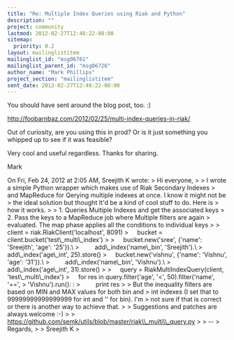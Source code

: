 ```yaml
---
title: "Re: Multiple Index Queries using Riak and Python"
description: ""
project: community
lastmod: 2012-02-27T12:48:22-08:00
sitemap:
  priority: 0.2
layout: mailinglistitem
mailinglist_id: "msg06761"
mailinglist_parent_id: "msg06726"
author_name: "Mark Phillips"
project_section: "mailinglistitem"
sent_date: 2012-02-27T12:48:22-08:00
---
```



You should have sent around the blog post, too. :)

http://foobarnbaz.com/2012/02/25/multi-index-queries-in-riak/

Out of curiosity, are you using this in prod? Or is it just something
you whipped up to see if it was feasible?

Very cool and useful regardless. Thanks for sharing.

Mark

On Fri, Feb 24, 2012 at 2:05 AM, Sreejith K  wrote:
&gt; Hi everyone,
&gt;
&gt; I wrote a simple Python wrapper which makes use of Riak Secondary Indexes
&gt; and MapReduce for Qerying multiple indexes at once. I know it might not be
&gt; the ideal solution but thought It'd be a kind of cool stuff to do. Here is
&gt; how it works.
&gt;
&gt; 1. Queries Multiple Indexes and get the associated keys
&gt; 2. Pass the keys to a MapReduce job where Multiple filters are again
&gt; evaluated. The map phase applies all the conditions to individual keys
&gt;
&gt;     client = riak.RiakClient('localhost', 8091)
&gt;     bucket = client.bucket('test\\_multi\\_index')
&gt;
&gt;     bucket.new('sree', {'name': 'Sreejith', 'age': '25'}).\\
&gt;         add\\_index('name\\_bin', 'Sreejith').\\
&gt;         add\\_index('age\\_int', 25).store()
&gt;     bucket.new('vishnu', {'name': 'Vishnu', 'age': '31'}).\\
&gt;         add\\_index('name\\_bin', 'Vishnu').\\
&gt;         add\\_index('age\\_int', 31).store()
&gt;
&gt;     query = RiakMultiIndexQuery(client, 'test\\_multi\\_index')
&gt;     for res in query.filter('age', '&lt;', 50).filter('name', '==',
&gt; 'Vishnu').run(): :
&gt;         print res
&gt;
&gt; But the inequality filters are based on MIN and MAX values for both bin and
&gt; int indexes (I set that to 99999999999999999 for int and '' for bin). I'm
&gt; not sure if that is correct or there is another way to achieve that.
&gt;
&gt; Suggestions and patches are always welcome :-)
&gt;
&gt; https://github.com/semk/utils/blob/master/riak\\_multi\\_query.py
&gt;
&gt; --
&gt; Regards,
&gt;
&gt; Sreejith K
&gt;
